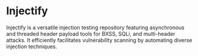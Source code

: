 # Injectify
Injectify is a versatile injection testing repository featuring asynchronous and threaded header payload tools for BXSS, SQLi, and multi-header attacks. It efficiently facilitates vulnerability scanning by automating diverse injection techniques.
